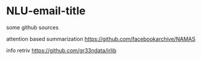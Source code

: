 # NLU-email-title
some github sources

attention based summarization
https://github.com/facebookarchive/NAMAS

info retriv
https://github.com/gr33ndata/irlib
